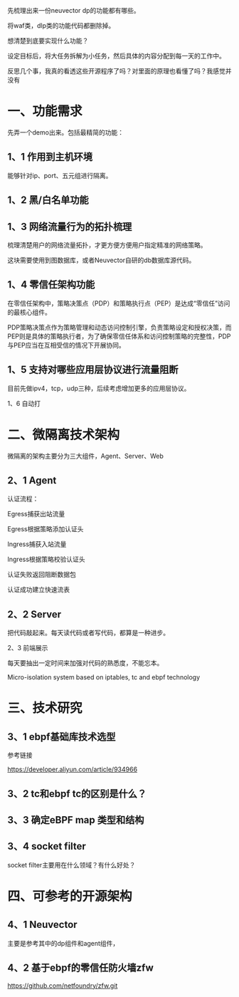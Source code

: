先梳理出来一份neuvector dp的功能都有哪些。

将waf类，dlp类的功能代码都删除掉。

想清楚到底要实现什么功能？



设定目标后，将大任务拆解为小任务，然后具体的内容分配到每一天的工作中。

反思几个事，我真的看透这些开源程序了吗？对里面的原理也看懂了吗？我感觉并没有



# 一、功能需求

先弄一个demo出来。包括最精简的功能：

## 1、1 作用到主机环境

能够针对ip、port、五元组进行隔离。



## 1、2 黑/白名单功能


## 1、3 网络流量行为的拓扑梳理

梳理清楚用户的网络流量拓扑，才更方便方便用户指定精准的网络策略。

这块需要使用到图数据库，或者Neuvector自研的db数据库源代码。



## 1、4 零信任架构功能

在零信任架构中，策略决策点（PDP）和策略执行点（PEP）是达成“零信任”访问的最核心组件。

PDP策略决策点作为策略管理和动态访问控制引擎，负责策略设定和授权决策，而PEP则是具体的策略执行者，为了确保零信任体系和访问控制策略的完整性，PDP与PEP应当在互相受信的情况下开展协同。



## 1、5 支持对哪些应用层协议进行流量阻断

目前先做ipv4，tcp，udp三种，后续考虑增加更多的应用层协议。



1、6 自动打



# 二、微隔离技术架构

微隔离的架构主要分为三大组件，Agent、Server、Web

## 2、1 Agent

认证流程：

Egress捕获出站流量

Egress根据策略添加认证头

Ingress捕获入站流量

Ingress根据策略校验认证头

认证失败返回阻断数据包

认证成功建立快速流表



## 2、2 Server

把代码敲起来。每天读代码或者写代码，都算是一种进步。



2、3 前端展示



每天要抽出一定时间来加强对代码的熟悉度，不能忘本。

 Micro-isolation system based on iptables, tc and ebpf technology



# 三、技术研究

## 3、1 ebpf基础库技术选型

参考链接

https://developer.aliyun.com/article/934966



## 3、2 tc和ebpf tc的区别是什么？



## 3、3 确定eBPF map 类型和结构



## 3、4 socket filter

socket filter主要用在什么领域？有什么好处？



# 四、可参考的开源架构

## 4、1 Neuvector

主要是参考其中的dp组件和agent组件，



## 4、2 基于ebpf的零信任防火墙zfw

https://github.com/netfoundry/zfw.git
